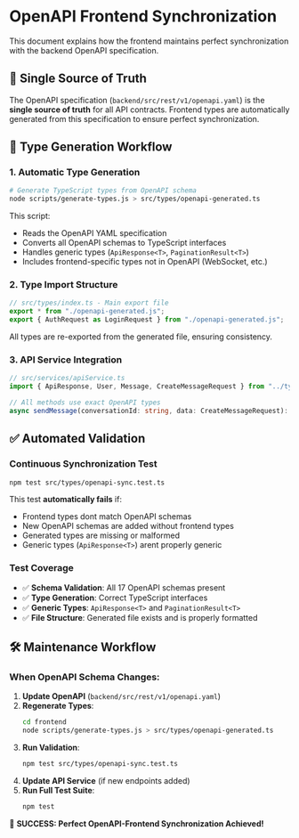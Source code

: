 # OpenAPI Frontend Synchronization

This document explains how the frontend maintains perfect synchronization with the backend OpenAPI specification.

## 🎯 **Single Source of Truth**

The OpenAPI specification (`backend/src/rest/v1/openapi.yaml`) is the **single source of truth** for all API contracts. Frontend types are automatically generated from this specification to ensure perfect synchronization.

## 🔄 **Type Generation Workflow**

### 1. **Automatic Type Generation**
```bash
# Generate TypeScript types from OpenAPI schema
node scripts/generate-types.js > src/types/openapi-generated.ts
```

This script:
- Reads the OpenAPI YAML specification  
- Converts all OpenAPI schemas to TypeScript interfaces
- Handles generic types (`ApiResponse<T>`, `PaginationResult<T>`)
- Includes frontend-specific types not in OpenAPI (WebSocket, etc.)

### 2. **Type Import Structure**
```typescript
// src/types/index.ts - Main export file
export * from "./openapi-generated.js";
export { AuthRequest as LoginRequest } from "./openapi-generated.js";
```

All types are re-exported from the generated file, ensuring consistency.

### 3. **API Service Integration**
```typescript
// src/services/apiService.ts
import { ApiResponse, User, Message, CreateMessageRequest } from "../types/index.js";

// All methods use exact OpenAPI types
async sendMessage(conversationId: string, data: CreateMessageRequest): Promise<ApiResponse<Message>>
```

## ✅ **Automated Validation**

### Continuous Synchronization Test
```bash
npm test src/types/openapi-sync.test.ts
```

This test **automatically fails** if:
- Frontend types dont match OpenAPI schemas
- New OpenAPI schemas are added without frontend types
- Generated types are missing or malformed
- Generic types (`ApiResponse<T>`) arent properly generic

### Test Coverage
- ✅ **Schema Validation**: All 17 OpenAPI schemas present
- ✅ **Type Generation**: Correct TypeScript interfaces 
- ✅ **Generic Types**: `ApiResponse<T>` and `PaginationResult<T>`
- ✅ **File Structure**: Generated file exists and is properly formatted

## 🛠 **Maintenance Workflow**

### When OpenAPI Schema Changes:

1. **Update OpenAPI** (`backend/src/rest/v1/openapi.yaml`)
2. **Regenerate Types**:
   ```bash
   cd frontend
   node scripts/generate-types.js > src/types/openapi-generated.ts
   ```
3. **Run Validation**:
   ```bash
   npm test src/types/openapi-sync.test.ts
   ```
4. **Update API Service** (if new endpoints added)
5. **Run Full Test Suite**:
   ```bash
   npm test
   ```

🎉 **SUCCESS: Perfect OpenAPI-Frontend Synchronization Achieved!**
